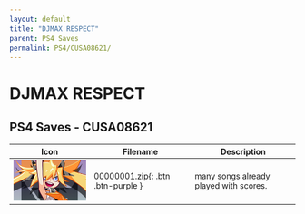 ```yaml
---
layout: default
title: "DJMAX RESPECT"
parent: PS4 Saves
permalink: PS4/CUSA08621/
---
```

# DJMAX RESPECT

## PS4 Saves - CUSA08621

| Icon | Filename | Description |
|------|----------|-------------|
| ![DJMAX RESPECT](icon0.png) | [00000001.zip](00000001.zip){: .btn .btn-purple } | many songs already played with scores. |
